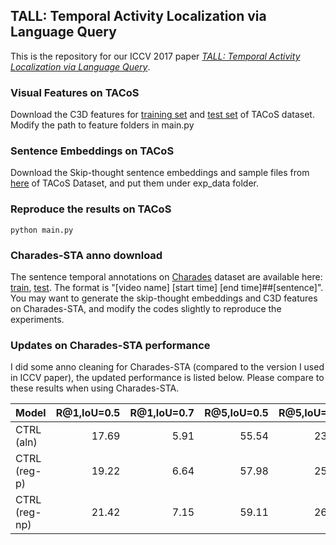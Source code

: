 ## TALL: Temporal Activity Localization via Language Query

This is the repository for our ICCV 2017 paper [_TALL: Temporal Activity Localization via Language Query_](https://arxiv.org/abs/1705.02101).

### Visual Features on TACoS

Download the C3D features for [training set](https://drive.google.com/file/d/1zQp0aYGFCm8PqqHOh4UtXfy2U3pJMBeu/view?usp=sharing)  and [test set](https://drive.google.com/file/d/1zC-UrspRf42Qiu5prQw4fQrbgLQfJN-P/view?usp=sharing) of TACoS dataset. Modify the path to feature folders in main.py

### Sentence Embeddings on TACoS

Download the Skip-thought sentence embeddings and sample files from [here](https://drive.google.com/file/d/1HF-hNFPvLrHwI5O7YvYKZWTeTxC5Mg1K/view?usp=sharing) of TACoS Dataset, and put them under exp_data folder.

### Reproduce the results on TACoS

`python main.py`

### Charades-STA anno download

The sentence temporal annotations on [Charades](http://allenai.org/plato/charades/) dataset are available here: [train](https://drive.google.com/file/d/1ZjG7wJpPSMIBYnW7BAG2u9VVEoNvFm5c/view?usp=sharing), [test](https://drive.google.com/file/d/1QG4MXFkoj6JFU0YK5olTY75xTARKSW5e/view?usp=sharing). The format is "[video name] [start time] [end time]##[sentence]". You may want to generate the skip-thought embeddings and C3D features on Charades-STA, and modify the codes slightly to reproduce the experiments.

### Updates on Charades-STA performance

I did some anno cleaning for Charades-STA (compared to the version I used in ICCV paper), the updated performance is listed below. Please compare to these results when using Charades-STA.

| Model         | R@1,IoU=0.5 | R@1,IoU=0.7 | R@5,IoU=0.5 | R@5,IoU=0.7 |
| :------------ | ----------: | ----------: | ----------: | ----------: |
| CTRL (aln)    |       17.69 |        5.91 |       55.54 |       23.79 |
| CTRL (reg-p)  |       19.22 |        6.64 |       57.98 |       25.22 |
| CTRL (reg-np) |       21.42 |        7.15 |       59.11 |       26.91 |
